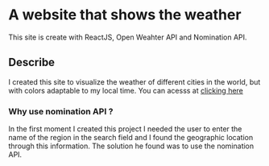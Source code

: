 # A website that shows the weather

This site is create with ReactJS, Open Weahter API and Nomination API. 

## Describe

I created this site to visualize the weather of different cities in the world, but with colors adaptable to my local time. 
You can acesss at [clicking here](http://dgweather.site)

### Why use nomination API ?

In the first moment I created this project I needed the user to enter the name of the region in the search field and I found the geographic location through this information. The solution he found was to use the nomination API.

### 
